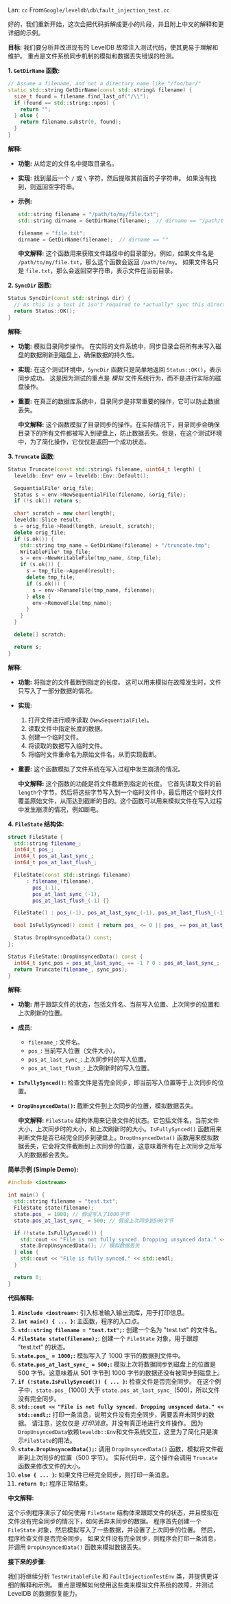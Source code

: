 Lan: `cc` From`Google/leveldb\db\fault_injection_test.cc`

好的，我们重新开始，这次会把代码拆解成更小的片段，并且附上中文的解释和更详细的示例。

**目标:**  我们要分析并改进现有的 LevelDB 故障注入测试代码，使其更易于理解和维护。  重点是文件系统同步机制的模拟和数据丢失错误的检测。

**1. `GetDirName` 函数:**

```c++
// Assume a filename, and not a directory name like "/foo/bar/"
static std::string GetDirName(const std::string& filename) {
  size_t found = filename.find_last_of("/\\");
  if (found == std::string::npos) {
    return "";
  } else {
    return filename.substr(0, found);
  }
}
```

**解释:**

*   **功能:**  从给定的文件名中提取目录名。
*   **实现:**  找到最后一个 `/` 或 `\` 字符，然后提取其前面的子字符串。 如果没有找到，则返回空字符串。
*   **示例:**

    ```c++
    std::string filename = "/path/to/my/file.txt";
    std::string dirname = GetDirName(filename);  // dirname == "/path/to/my"

    filename = "file.txt";
    dirname = GetDirName(filename);  // dirname == ""
    ```

    **中文解释:**  这个函数用来获取文件路径中的目录部分。例如，如果文件名是 `/path/to/my/file.txt`，那么这个函数会返回 `/path/to/my`。  如果文件名只是 `file.txt`，那么会返回空字符串，表示文件在当前目录。

**2. `SyncDir` 函数:**

```c++
Status SyncDir(const std::string& dir) {
  // As this is a test it isn't required to *actually* sync this directory.
  return Status::OK();
}
```

**解释:**

*   **功能:**  模拟目录同步操作。  在实际的文件系统中，同步目录会将所有未写入磁盘的数据刷新到磁盘上，确保数据的持久性。
*   **实现:**  在这个测试环境中，`SyncDir` 函数只是简单地返回 `Status::OK()`，表示同步成功。  这是因为测试的重点是 *模拟* 文件系统行为，而不是进行实际的磁盘操作。
*   **重要:**  在真正的数据库系统中，目录同步是非常重要的操作，它可以防止数据丢失。

    **中文解释:**  这个函数模拟了目录同步的操作。在实际情况下，目录同步会确保目录下的所有文件都被写入到硬盘上，防止数据丢失。但是，在这个测试环境中，为了简化操作，它仅仅是返回一个成功状态。

**3. `Truncate` 函数:**

```c++
Status Truncate(const std::string& filename, uint64_t length) {
  leveldb::Env* env = leveldb::Env::Default();

  SequentialFile* orig_file;
  Status s = env->NewSequentialFile(filename, &orig_file);
  if (!s.ok()) return s;

  char* scratch = new char[length];
  leveldb::Slice result;
  s = orig_file->Read(length, &result, scratch);
  delete orig_file;
  if (s.ok()) {
    std::string tmp_name = GetDirName(filename) + "/truncate.tmp";
    WritableFile* tmp_file;
    s = env->NewWritableFile(tmp_name, &tmp_file);
    if (s.ok()) {
      s = tmp_file->Append(result);
      delete tmp_file;
      if (s.ok()) {
        s = env->RenameFile(tmp_name, filename);
      } else {
        env->RemoveFile(tmp_name);
      }
    }
  }

  delete[] scratch;

  return s;
}
```

**解释:**

*   **功能:**  将指定的文件截断到指定的长度。  这可以用来模拟在故障发生时，文件只写入了一部分数据的情况。
*   **实现:**
    1.  打开文件进行顺序读取 (`NewSequentialFile`)。
    2.  读取文件中指定长度的数据。
    3.  创建一个临时文件。
    4.  将读取的数据写入临时文件。
    5.  将临时文件重命名为原始文件名，从而实现截断。
*   **重要:**  这个函数模拟了文件系统在写入过程中发生崩溃的情况。

    **中文解释:**  这个函数的功能是将文件截断到指定的长度。  它首先读取文件的前`length`个字节，然后将这些字节写入到一个临时文件中，最后用这个临时文件覆盖原始文件，从而达到截断的目的。这个函数可以用来模拟文件在写入过程中发生崩溃的情况，例如断电。

**4. `FileState` 结构体:**

```c++
struct FileState {
  std::string filename_;
  int64_t pos_;
  int64_t pos_at_last_sync_;
  int64_t pos_at_last_flush_;

  FileState(const std::string& filename)
      : filename_(filename),
        pos_(-1),
        pos_at_last_sync_(-1),
        pos_at_last_flush_(-1) {}

  FileState() : pos_(-1), pos_at_last_sync_(-1), pos_at_last_flush_(-1) {}

  bool IsFullySynced() const { return pos_ <= 0 || pos_ == pos_at_last_sync_; }

  Status DropUnsyncedData() const;
};

Status FileState::DropUnsyncedData() const {
  int64_t sync_pos = pos_at_last_sync_ == -1 ? 0 : pos_at_last_sync_;
  return Truncate(filename_, sync_pos);
}
```

**解释:**

*   **功能:**  用于跟踪文件的状态，包括文件名、当前写入位置、上次同步的位置和上次刷新的位置。
*   **成员:**
    *   `filename_`:  文件名。
    *   `pos_`:  当前写入位置（文件大小）。
    *   `pos_at_last_sync_`:  上次同步时的写入位置。
    *   `pos_at_last_flush_`:  上次刷新时的写入位置。
*   **`IsFullySynced()`:**  检查文件是否完全同步，即当前写入位置等于上次同步的位置。
*   **`DropUnsyncedData()`:**  截断文件到上次同步的位置，模拟数据丢失。

    **中文解释:**  `FileState` 结构体用来记录文件的状态。它包括文件名，当前文件大小，上次同步时的大小，和上次刷新时的大小。`IsFullySynced()` 函数用来判断文件是否已经完全同步到硬盘上。`DropUnsyncedData()` 函数用来模拟数据丢失，它会将文件截断到上次同步的位置，这意味着所有在上次同步之后写入的数据都会丢失。

**简单示例 (Simple Demo):**

```c++
#include <iostream>

int main() {
  std::string filename = "test.txt";
  FileState state(filename);
  state.pos_ = 1000; // 假设写入了1000字节
  state.pos_at_last_sync_ = 500; // 假设上次同步到500字节

  if (!state.IsFullySynced()) {
    std::cout << "File is not fully synced. Dropping unsynced data." << std::endl;
    state.DropUnsyncedData(); // 模拟数据丢失
  } else {
    std::cout << "File is fully synced." << std::endl;
  }

  return 0;
}
```

**代码解释:**

1.  **`#include <iostream>`:** 引入标准输入输出流库，用于打印信息。
2.  **`int main() { ... }`:**  主函数，程序的入口点。
3.  **`std::string filename = "test.txt";`:**  创建一个名为 "test.txt" 的文件名。
4.  **`FileState state(filename);`:**  创建一个 `FileState` 对象，用于跟踪 "test.txt" 的状态。
5.  **`state.pos_ = 1000;`:**  模拟写入了 1000 字节的数据到文件中。
6.  **`state.pos_at_last_sync_ = 500;`:** 模拟上次将数据同步到磁盘上的位置是 500 字节。这意味着从 501 字节到 1000 字节的数据还没有被同步到磁盘上。
7.  **`if (!state.IsFullySynced()) { ... }`:** 检查文件是否完全同步。  在这个例子中，`state.pos_` (1000) 大于 `state.pos_at_last_sync_` (500)，所以文件没有完全同步。
8.  **`std::cout << "File is not fully synced. Dropping unsynced data." << std::endl;`:** 打印一条消息，说明文件没有完全同步，需要丢弃未同步的数据。  请注意，这仅仅是 *打印消息*，并没有真正地进行文件操作。 因为`DropUnsyncedData`依赖`leveldb::Env`和文件系统交互，这里为了简化只是演示`FileState`的用法。
9.  **`state.DropUnsyncedData();`:**  调用 `DropUnsyncedData()` 函数，模拟将文件截断到上次同步的位置（500 字节）。 实际代码中，这个操作会调用 `Truncate` 函数来修改文件的大小。
10. **`else { ... }`:** 如果文件已经完全同步，则打印一条消息。
11. **`return 0;`:** 程序正常结束。

**中文解释:**

这个示例程序演示了如何使用 `FileState` 结构体来跟踪文件的状态，并且模拟在文件没有完全同步的情况下，如何丢弃未同步的数据。  程序首先创建一个 `FileState` 对象，然后模拟写入了一些数据，并设置了上次同步的位置。  然后，程序检查文件是否完全同步。 如果文件没有完全同步，则程序会打印一条消息，并调用 `DropUnsyncedData()` 函数来模拟数据丢失。

**接下来的步骤:**

我们将继续分析 `TestWritableFile` 和 `FaultInjectionTestEnv` 类，并提供更详细的解释和示例。  重点是理解如何使用这些类来模拟文件系统的故障，并测试 LevelDB 的数据恢复能力。
